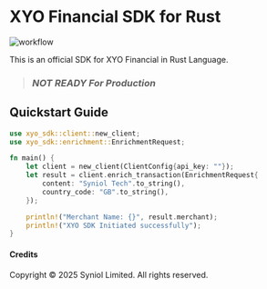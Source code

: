 # XYO Financial SDK for Rust
![workflow](https://github.com/syniol/xyo-sdk-rust/actions/workflows/makefile.yml/badge.svg)

This is an official SDK for XYO Financial in Rust Language.


> ### _NOT READY For Production_


## Quickstart Guide

```rust
use xyo_sdk::client::new_client;
use xyo_sdk::enrichment::EnrichmentRequest;

fn main() {
    let client = new_client(ClientConfig{api_key: ""});
    let result = client.enrich_transaction(EnrichmentRequest{
        content: "Syniol Tech".to_string(),
        country_code: "GB".to_string(),
    });

    println!("Merchant Name: {}", result.merchant);
    println!("XYO SDK Initiated successfully");
}
```


#### Credits
Copyright &copy; 2025 Syniol Limited. All rights reserved.
